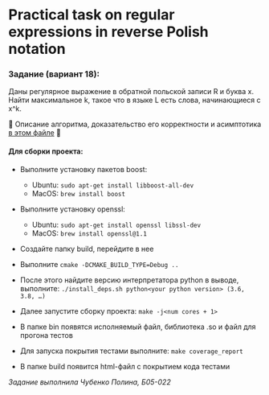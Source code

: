 # Practical task on regular expressions in reverse Polish notation
### Задание (вариант 18):
Даны регулярное выражение в обратной польской записи R и буква x. Найти максимальное k, такое что в языке L есть слова, начинающиеся с x^k.

:small_red_triangle: Описание алгоритма, доказательство его корректности и асимптотика [в этом файле](Algorithm__correctness_and_asymptotics.pdf) :small_red_triangle_down:

#### Для сборки проекта:

- Выполните установку пакетов boost:
    - Ubuntu: ```sudo apt-get install libboost-all-dev```
    - MacOS: ```brew install boost```

- Выполните установку openssl:
    - Ubuntu: ```sudo apt-get install openssl libssl-dev```
    - MacOS: ```brew install openssl@1.1```

- Создайте папку build, перейдите в нее

- Выполните ```cmake -DCMAKE_BUILD_TYPE=Debug ..```

- После этого найдите версию интерпретатора python в выводе, выполните:
  ```./install_deps.sh python<your python version> (3.6, 3.8, …)```

- Далее запустите сборку проекта: ```make -j<num cores + 1>```

- В папке bin появятся исполняемый файл, библиотека .so и файл для прогона тестов

- Для запуска покрытия тестами выполните: ```make coverage_report```
  
- В папке build появится html-файл с покрытием кода тестами

*Задание выполнила Чубенко Полина, Б05-022*
